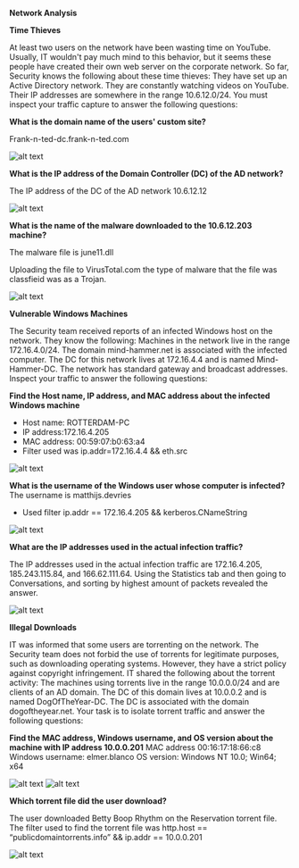 **Network Analysis**

**Time Thieves**

At least two users on the network have been wasting time on YouTube. Usually, IT wouldn't pay much mind to this behavior, but it seems these people have created their own web server on the corporate network. So far, Security knows the following about these time thieves:
They have set up an Active Directory network.
They are constantly watching videos on YouTube.
Their IP addresses are somewhere in the range 10.6.12.0/24.
You must inspect your traffic capture to answer the following questions:

**What is the domain name of the users' custom site?**

Frank-n-ted-dc.frank-n-ted.com

![alt text](https://github.com/Edgar-Argueta/Blue-Team-Red-Team-and-Network-Analysis/blob/973d816b49fb5ee2e79676c2e6298bf4482b5b6a/Network%20Analysis%20Screenshots/Wireshark_DNS_Frank.png)

**What is the IP address of the Domain Controller (DC) of the AD network?**

The IP address of the DC of the AD network 10.6.12.12

![alt text](https://github.com/Edgar-Argueta/Blue-Team-Red-Team-and-Network-Analysis/blob/973d816b49fb5ee2e79676c2e6298bf4482b5b6a/Network%20Analysis%20Screenshots/Domain_Controller.png) 

**What is the name of the malware downloaded to the 10.6.12.203 machine?**

The malware file is june11.dll

Uploading the file to VirusTotal.com the type of malware that the file was classfieid was as a Trojan.

![alt text](https://github.com/Edgar-Argueta/Blue-Team-Red-Team-and-Network-Analysis/blob/973d816b49fb5ee2e79676c2e6298bf4482b5b6a/Network%20Analysis%20Screenshots/Malware_June11.dll.png)
 
 
**Vulnerable Windows Machines**

The Security team received reports of an infected Windows host on the network. They know the following:
Machines in the network live in the range 172.16.4.0/24.
The domain mind-hammer.net is associated with the infected computer.
The DC for this network lives at 172.16.4.4 and is named Mind-Hammer-DC.
The network has standard gateway and broadcast addresses.
Inspect your traffic to answer the following questions:

**Find the Host name, IP address, and MAC address about the infected Windows machine**

* Host name: ROTTERDAM-PC
* IP address:172.16.4.205
* MAC address: 00:59:07:b0:63:a4
* Filter used was ip.addr=172.16.4.4 && eth.src

![alt text](https://github.com/Edgar-Argueta/Blue-Team-Red-Team-and-Network-Analysis/blob/973d816b49fb5ee2e79676c2e6298bf4482b5b6a/Network%20Analysis%20Screenshots/Source_Host_MAC.png)

**What is the username of the Windows user whose computer is infected?**
 The username is matthijs.devries
* Used filter ip.addr == 172.16.4.205 && kerberos.CNameString

![alt text](https://github.com/Edgar-Argueta/Blue-Team-Red-Team-and-Network-Analysis/blob/973d816b49fb5ee2e79676c2e6298bf4482b5b6a/Network%20Analysis%20Screenshots/Username_Wireshark.png)

**What are the IP addresses used in the actual infection traffic?**

The IP addresses used in the actual infection traffic are 172.16.4.205, 185.243.115.84, and 166.62.111.64. Using the Statistics tab and then going to Conversations, and sorting by highest amount of packets revealed the answer.

![alt text](https://github.com/Edgar-Argueta/Blue-Team-Red-Team-and-Network-Analysis/blob/973d816b49fb5ee2e79676c2e6298bf4482b5b6a/Network%20Analysis%20Screenshots/172.16.4.205%20traffic.png) 
 
**Illegal Downloads**

IT was informed that some users are torrenting on the network. The Security team does not forbid the use of torrents for legitimate purposes, such as downloading operating systems. However, they have a strict policy against copyright infringement.
IT shared the following about the torrent activity:
The machines using torrents live in the range 10.0.0.0/24 and are clients of an AD domain.
The DC of this domain lives at 10.0.0.2 and is named DogOfTheYear-DC.
The DC is associated with the domain dogoftheyear.net.
Your task is to isolate torrent traffic and answer the following questions:

**Find the MAC address, Windows username, and OS version about the machine with IP address 10.0.0.201**
MAC address 00:16:17:18:66:c8
Windows username: elmer.blanco
OS version: Windows NT 10.0; Win64; x64

![alt text](https://github.com/Edgar-Argueta/Blue-Team-Red-Team-and-Network-Analysis/blob/61a25dc27d342f02d3c1e5abeea5d5d7a1a9f8c2/Network%20Analysis%20Screenshots/Elmer.blanco.png)
![alt text](https://github.com/Edgar-Argueta/Blue-Team-Red-Team-and-Network-Analysis/blob/61a25dc27d342f02d3c1e5abeea5d5d7a1a9f8c2/Network%20Analysis%20Screenshots/User_Agent_OS.png)

**Which torrent file did the user download?**

The user downloaded Betty Boop Rhythm on the Reservation torrent file.
The filter used to find the torrent file was http.host == “publicdomaintorrents.info” && ip.addr == 10.0.0.201

![alt text](https://github.com/Edgar-Argueta/Blue-Team-Red-Team-and-Network-Analysis/blob/61a25dc27d342f02d3c1e5abeea5d5d7a1a9f8c2/Network%20Analysis%20Screenshots/Torrent_Download.png)

